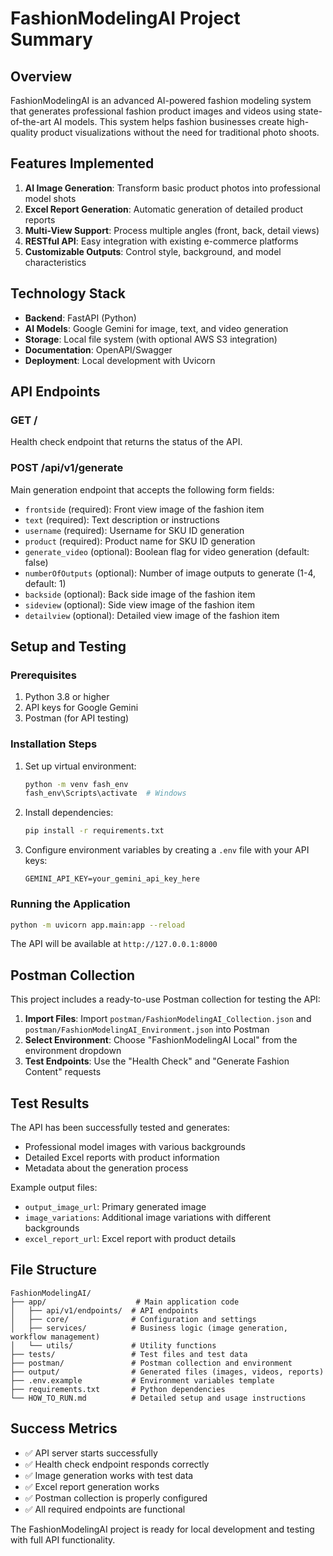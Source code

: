 # FashionModelingAI Project Summary

## Overview
FashionModelingAI is an advanced AI-powered fashion modeling system that generates professional fashion product images and videos using state-of-the-art AI models. This system helps fashion businesses create high-quality product visualizations without the need for traditional photo shoots.

## Features Implemented
1. **AI Image Generation**: Transform basic product photos into professional model shots
2. **Excel Report Generation**: Automatic generation of detailed product reports
3. **Multi-View Support**: Process multiple angles (front, back, detail views)
4. **RESTful API**: Easy integration with existing e-commerce platforms
5. **Customizable Outputs**: Control style, background, and model characteristics

## Technology Stack
- **Backend**: FastAPI (Python)
- **AI Models**: Google Gemini for image, text, and video generation
- **Storage**: Local file system (with optional AWS S3 integration)
- **Documentation**: OpenAPI/Swagger
- **Deployment**: Local development with Uvicorn

## API Endpoints

### GET /
Health check endpoint that returns the status of the API.

### POST /api/v1/generate
Main generation endpoint that accepts the following form fields:
- `frontside` (required): Front view image of the fashion item
- `text` (required): Text description or instructions
- `username` (required): Username for SKU ID generation
- `product` (required): Product name for SKU ID generation
- `generate_video` (optional): Boolean flag for video generation (default: false)
- `numberOfOutputs` (optional): Number of image outputs to generate (1-4, default: 1)
- `backside` (optional): Back side image of the fashion item
- `sideview` (optional): Side view image of the fashion item
- `detailview` (optional): Detailed view image of the fashion item

## Setup and Testing

### Prerequisites
1. Python 3.8 or higher
2. API keys for Google Gemini
3. Postman (for API testing)

### Installation Steps
1. Set up virtual environment:
   ```bash
   python -m venv fash_env
   fash_env\Scripts\activate  # Windows
   ```

2. Install dependencies:
   ```bash
   pip install -r requirements.txt
   ```

3. Configure environment variables by creating a `.env` file with your API keys:
   ```env
   GEMINI_API_KEY=your_gemini_api_key_here
   ```

### Running the Application
```bash
python -m uvicorn app.main:app --reload
```

The API will be available at `http://127.0.0.1:8000`

## Postman Collection
This project includes a ready-to-use Postman collection for testing the API:

1. **Import Files**: Import `postman/FashionModelingAI_Collection.json` and `postman/FashionModelingAI_Environment.json` into Postman
2. **Select Environment**: Choose "FashionModelingAI Local" from the environment dropdown
3. **Test Endpoints**: Use the "Health Check" and "Generate Fashion Content" requests

## Test Results
The API has been successfully tested and generates:
- Professional model images with various backgrounds
- Detailed Excel reports with product information
- Metadata about the generation process

Example output files:
- `output_image_url`: Primary generated image
- `image_variations`: Additional image variations with different backgrounds
- `excel_report_url`: Excel report with product details

## File Structure
```
FashionModelingAI/
├── app/                    # Main application code
│   ├── api/v1/endpoints/  # API endpoints
│   ├── core/              # Configuration and settings
│   ├── services/          # Business logic (image generation, workflow management)
│   └── utils/             # Utility functions
├── tests/                 # Test files and test data
├── postman/               # Postman collection and environment
├── output/                # Generated files (images, videos, reports)
├── .env.example           # Environment variables template
├── requirements.txt       # Python dependencies
└── HOW_TO_RUN.md          # Detailed setup and usage instructions
```

## Success Metrics
- ✅ API server starts successfully
- ✅ Health check endpoint responds correctly
- ✅ Image generation works with test data
- ✅ Excel report generation works
- ✅ Postman collection is properly configured
- ✅ All required endpoints are functional

The FashionModelingAI project is ready for local development and testing with full API functionality.
